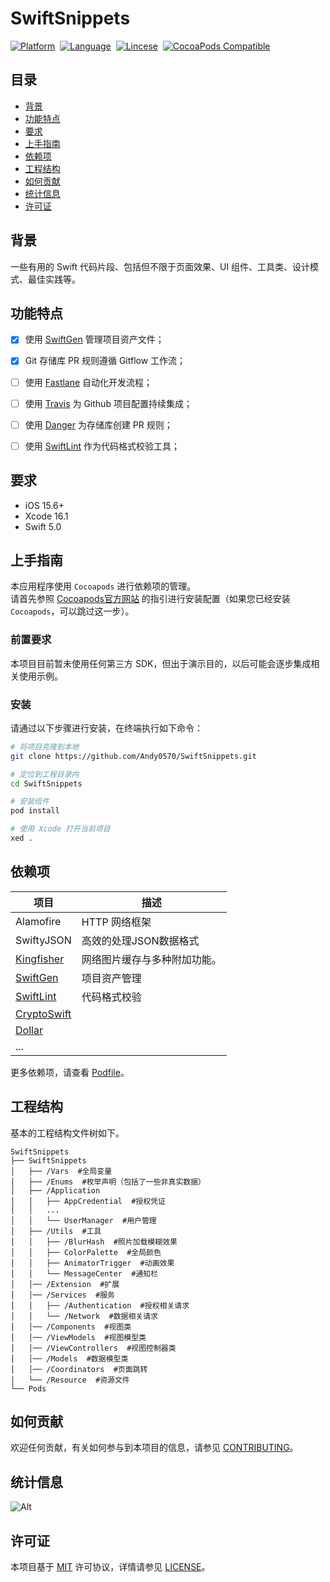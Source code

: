# SwiftSnippets

[![Platform](https://img.shields.io/badge/platform-ios-lightgrey)](https://developer.apple.com/iphone/)&nbsp;
[![Language](https://img.shields.io/badge/language-swift-orange.svg)](https://www.swift.org/)&nbsp;
[![Lincese](https://img.shields.io/badge/License-MIT-informational)](https://www.apache.org/licenses/LICENSE-2.0.html)&nbsp;
[![CocoaPods Compatible](https://img.shields.io/cocoapods/v/EZSwiftExtensions.svg)](https://img.shields.io/cocoapods/v/LFAlertController.svg)&nbsp;


## 目录

- [背景](#背景)
- [功能特点](#功能特点)
- [要求](#要求)
- [上手指南](#上手指南)
- [依赖项](#依赖项)
- [工程结构](#工程结构)
- [如何贡献](#如何贡献)
- [统计信息](#统计信息)
- [许可证](#许可证)

## 背景

一些有用的 Swift 代码片段、包括但不限于页面效果、UI 组件、工具类、设计模式、最佳实践等。



## 功能特点

* [x] 使用 [SwiftGen](https://github.com/SwiftGen/SwiftGen) 管理项目资产文件；
* [x] Git 存储库 PR 规则遵循 Gitflow 工作流；
* [ ] 使用 [Fastlane](https://fastlane.tools/) 自动化开发流程；
* [ ] 使用 [Travis](https://travis-ci.org/) 为 Github 项目配置持续集成；
* [ ] 使用 [Danger](https://danger.systems/) 为存储库创建 PR 规则；
* [ ] 使用 [SwiftLint](https://github.com/realm/SwiftLint) 作为代码格式校验工具；


## 要求

- iOS 15.6+
- Xcode 16.1
- Swift 5.0


## 上手指南

本应用程序使用 `Cocoapods` 进行依赖项的管理。   
请首先参照 [Cocoapods官方网站](https://cocoapods.org/) 的指引进行安装配置（如果您已经安装 `Cocoapods`，可以跳过这一步）。

### 前置要求

本项目目前暂未使用任何第三方 SDK，但出于演示目的，以后可能会逐步集成相关使用示例。

### 安装
请通过以下步骤进行安装，在终端执行如下命令：

``` bash
# 将项目克隆到本地
git clone https://github.com/Andy0570/SwiftSnippets.git

# 定位到工程目录内
cd SwiftSnippets

# 安装组件
pod install

# 使用 Xcode 打开当前项目
xed .
```


## 依赖项

| 项目                                                        | 描述                         |
| ----------------------------------------------------------- | ---------------------------- |
| Alamofire                                                   | HTTP 网络框架                |
| SwiftyJSON                                                  | 高效的处理JSON数据格式       |
| [Kingfisher](https://github.com/onevcat/Kingfisher)         | 网络图片缓存与多种附加功能。 |
| [SwiftGen](https://github.com/SwiftGen/SwiftGen)            | 项目资产管理                 |
| [SwiftLint](https://github.com/realm/SwiftLint)             | 代码格式校验                 |
| [CryptoSwift](https://github.com/krzyzanowskim/CryptoSwift) |                              |
| [Dollar](https://github.com/ankurp/Dollar)                  |                              |
| ...                                                         |                              |

更多依赖项，请查看 [Podfile](https://github.com/Andy0570/SwiftSnippets/blob/main/Podfile)。




## 工程结构
基本的工程结构文件树如下。

```
SwiftSnippets 
├── SwiftSnippets
│   ├── /Vars  #全局变量
│   ├── /Enums  #枚举声明（包括了一些非真实数据）
│   ├── /Application
│   │   ├── AppCredential  #授权凭证
│   │   ...
│   │   └── UserManager  #用户管理
│   ├── /Utils  #工具
│   │   ├── /BlurHash  #照片加载模糊效果
│   │   ├── ColorPalette  #全局颜色
│   │   ├── AnimatorTrigger  #动画效果
│   │   └── MessageCenter  #通知栏
│   │── /Extension  #扩展
│   │── /Services  #服务
│   │   ├── /Authentication  #授权相关请求
│   │   └── /Network  #数据相关请求
│   │── /Components  #视图类
│   │── /ViewModels  #视图模型类
│   │── /ViewControllers  #视图控制器类
│   │── /Models  #数据模型类
│   │── /Coordinators  #页面跳转
│   └── /Resource  #资源文件
└── Pods

```


## 如何贡献

欢迎任何贡献，有关如何参与到本项目的信息，请参见 [CONTRIBUTING](./CONTRIBUTING.md)。


## 统计信息

![Alt](https://repobeats.axiom.co/api/embed/f00690f55cadbe3ee09e90846efa7fde060277f0.svg "Repobeats analytics image")


## 许可证
本项目基于 [MIT](https://opensource.org/licenses/MIT) 许可协议，详情请参见 [LICENSE](./LICENSE)。